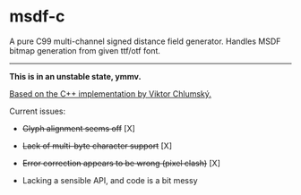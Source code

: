 # msdf-c
A pure C99 multi-channel signed distance field generator.  Handles MSDF bitmap
generation from given ttf/otf font.

---

**This is in an unstable state, ymmv.**

[Based on the C++ implementation by Viktor Chlumský.](https://github.com/Chlumsky/msdfgen)

Current issues:

* ~~Glyph alignment seems off~~ [X]

* ~~Lack of multi-byte character support~~ [X]

* ~~Error correction appears to be wrong (pixel clash)~~ [X]

* Lacking a sensible API, and code is a bit messy